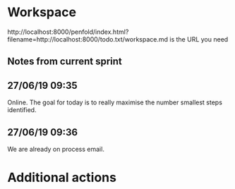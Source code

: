 # Workspace 
http://localhost:8000/penfold/index.html?filename=http://localhost:8000/todo.txt/workspace.md is the URL you need 
##  Notes from current sprint 


## 27/06/19 09:35 
Online. The goal for today is to really maximise the number smallest steps identified. 

## 27/06/19 09:36 
We are already on process email. 


# Additional actions



